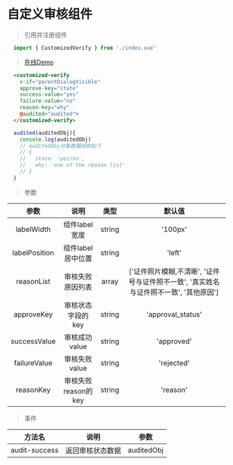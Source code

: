 # 自定义审核组件

> 引用并注册组件

``` javascript
  import { CustomizedVerify } from './index.vue'
```

> [在线Demo](https://jsbin.com/vipibot/edit?html,console,output)

``` html
  <customized-verify
    v-if="parentDialogVisible"
    approve-key="state"
    success-value="yes"
    failure-value="no"
    reason-key="why"
    @audited="audited">
  </customized-verify>

```

``` javascript 
  audited(auditedObj){
    console.log(auditedObj)
    // auditedObj对象数据结构如下
    // {
    //   state: 'yes/no',
    //   why: 'one of the reason list'
    // }
  }
```

> 参数

| 参数 | 说明 | 类型 | 默认值 |
| :--: | :--: | :--: | :--: |
| labelWidth | 组件label宽度 | string | '100px' |
| labelPosition | 组件label居中位置 | string | 'left' |
| reasonList | 审核失败原因列表 | array | ['证件照片模糊,不清晰', '证件号与证件照不一致', '真实姓名与证件照不一致', '其他原因'] |
| approveKey | 审核状态字段的key | string | 'approval_status' |
| successValue | 审核成功value | string | 'approved' |
| failureValue | 审核失败value | string | 'rejected' |
| reasonKey | 审核失败reason的key | string | 'reason' |

> 事件

| 方法名 | 说明 | 参数 |
| :--: | :--: | :--: |
| audit-success | 返回审核状态数据 | auditedObj |